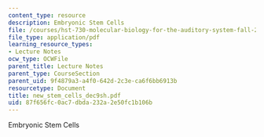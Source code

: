 ```yaml
---
content_type: resource
description: Embryonic Stem Cells
file: /courses/hst-730-molecular-biology-for-the-auditory-system-fall-2002/87f656fc0ac7dbda232a2e50fc1b106b_new_stem_cells_dec9sh.pdf
file_type: application/pdf
learning_resource_types:
- Lecture Notes
ocw_type: OCWFile
parent_title: Lecture Notes
parent_type: CourseSection
parent_uid: 9f4879a3-a4f0-642d-2c3e-ca6f6bb6913b
resourcetype: Document
title: new_stem_cells_dec9sh.pdf
uid: 87f656fc-0ac7-dbda-232a-2e50fc1b106b
---
```

Embryonic Stem Cells

